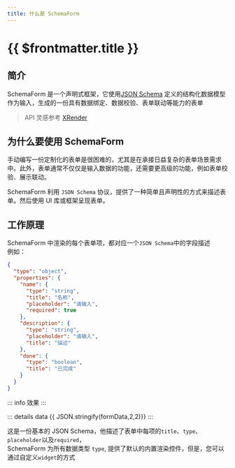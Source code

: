 ```yaml
---
title: 什么是 SchemaForm
---
```


<script setup lang="ts">
import { ref } from 'vue';

const schema = {
  "type":"object",
  "properties":{
    "name":{
      "type":"string",
      "title":"名称",
      "placeholder":"请输入",
      "required":true
    },
    "description":{
      "type":"string",
      "placeholder":"请输入",
      "title":"描述"
    },
    "done":{
      "type":"boolean",
      "title":"已完成"
    },
  },
}

const formData = ref({
  name: "",
  description: "",
  done: true
})
</script>

# {{ $frontmatter.title }}

## 简介

SchemaForm 是一个声明式框架，它使用[JSON Schema](https://json-schema.org/understanding-json-schema/) 定义的结构化数据模型作为输入，生成的一份具有数据绑定、数据校验、表单联动等能力的表单

> API 灵感参考 [XRender](https://xrender.fun/form-render)

## 为什么要使用 SchemaForm

手动编写一份定制化的表单是很困难的，尤其是在承接日益复杂的表单场景需求中。此外，表单通常不仅仅是输入数据的功能，还需要更高级的功能，例如表单校验、展示联动。

SchemaForm 利用 `JSON Schema` 协议，提供了一种简单且声明性的方式来描述表单。然后使用 UI 库或框架呈现表单。

## 工作原理

SchemaForm 中渲染的每个表单项，都对应一个`JSON Schema`中的字段描述  
例如：

```json
{
  "type": "object",
  "properties": {
    "name": {
      "type": "string",
      "title": "名称",
      "placeholder": "请输入",
      "required": true
    },
    "description": {
      "type": "string",
      "placeholder": "请输入",
      "title": "描述"
    },
    "done": {
      "type": "boolean",
      "title": "已完成"
    }
  }
}
```

::: info 效果
<SchemaForm v-model="formData" :schema="schema" />
:::

::: details data
{{ JSON.stringify(formData,2,2)}}
:::

这是一份基本的 JSON Schema，他描述了表单中每项的`title`、`type`、`placeholder`以及`required`，  
SchemaForm 为所有数据类型 `type`, 提供了默认的内置渲染控件，但是，您可以通过自定义`widget`的方式
